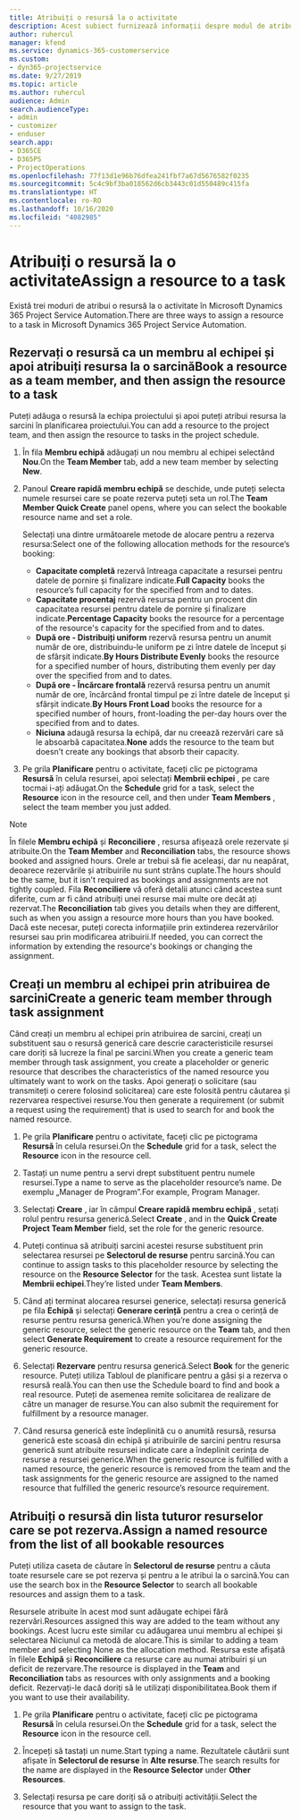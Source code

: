 ```yaml
---
title: Atribuiți o resursă la o activitate
description: Acest subiect furnizează informații despre modul de atribuire a resurselor la activități.
author: ruhercul
manager: kfend
ms.service: dynamics-365-customerservice
ms.custom:
- dyn365-projectservice
ms.date: 9/27/2019
ms.topic: article
ms.author: ruhercul
audience: Admin
search.audienceType:
- admin
- customizer
- enduser
search.app:
- D365CE
- D365PS
- ProjectOperations
ms.openlocfilehash: 77f13d1e96b76dfea241fbf7a67d5676582f0235
ms.sourcegitcommit: 5c4c9bf3ba018562d6cb3443c01d550489c415fa
ms.translationtype: HT
ms.contentlocale: ro-RO
ms.lasthandoff: 10/16/2020
ms.locfileid: "4082985"
---
```

# <a name="assign-a-resource-to-a-task"></a><span data-ttu-id="2e9f7-103">Atribuiți o resursă la o activitate</span><span class="sxs-lookup"><span data-stu-id="2e9f7-103">Assign a resource to a task</span></span>

<span data-ttu-id="2e9f7-104">Există trei moduri de atribui o resursă la o activitate în Microsoft Dynamics 365 Project Service Automation.</span><span class="sxs-lookup"><span data-stu-id="2e9f7-104">There are three ways to assign a resource to a task in Microsoft Dynamics 365 Project Service Automation.</span></span>

## <a name="book-a-resource-as-a-team-member-and-then-assign-the-resource-to-a-task"></a><span data-ttu-id="2e9f7-105">Rezervați o resursă ca un membru al echipei și apoi atribuiți resursa la o sarcină</span><span class="sxs-lookup"><span data-stu-id="2e9f7-105">Book a resource as a team member, and then assign the resource to a task</span></span>

<span data-ttu-id="2e9f7-106">Puteți adăuga o resursă la echipa proiectului și apoi puteți atribui resursa la sarcini în planificarea proiectului.</span><span class="sxs-lookup"><span data-stu-id="2e9f7-106">You can add a resource to the project team, and then assign the resource to tasks in the project schedule.</span></span>

1. <span data-ttu-id="2e9f7-107">În fila **Membru echipă** adăugați un nou membru al echipei selectând **Nou**.</span><span class="sxs-lookup"><span data-stu-id="2e9f7-107">On the **Team Member** tab, add a new team member by selecting **New**.</span></span> 

2. <span data-ttu-id="2e9f7-108">Panoul **Creare rapidă membru echipă** se deschide, unde puteți selecta numele resursei care se poate rezerva puteți seta un rol.</span><span class="sxs-lookup"><span data-stu-id="2e9f7-108">The **Team Member Quick Create** panel opens, where you can select the bookable resource name and set a role.</span></span> 

    <span data-ttu-id="2e9f7-109">Selectați una dintre următoarele metode de alocare pentru a rezerva resursa:</span><span class="sxs-lookup"><span data-stu-id="2e9f7-109">Select one of the following allocation methods for the resource’s booking:</span></span>

    - <span data-ttu-id="2e9f7-110">**Capacitate completă** rezervă întreaga capacitate a resursei pentru datele de pornire și finalizare indicate.</span><span class="sxs-lookup"><span data-stu-id="2e9f7-110">**Full Capacity** books the resource’s full capacity for the specified from and to dates.</span></span>
    - <span data-ttu-id="2e9f7-111">**Capacitate procentaj** rezervă resursa pentru un procent din capacitatea resursei pentru datele de pornire și finalizare indicate.</span><span class="sxs-lookup"><span data-stu-id="2e9f7-111">**Percentage Capacity** books the resource for a percentage of the resource's capacity for the specified from and to dates.</span></span>
    - <span data-ttu-id="2e9f7-112">**După ore - Distribuiți uniform** rezervă resursa pentru un anumit număr de ore, distribuindu-le uniform pe zi între datele de început și de sfârșit indicate.</span><span class="sxs-lookup"><span data-stu-id="2e9f7-112">**By Hours Distribute Evenly** books the resource for a specified number of hours, distributing them evenly per day over the specified from and to dates.</span></span>
    - <span data-ttu-id="2e9f7-113">**După ore - Încărcare frontală** rezervă resursa pentru un anumit număr de ore, încărcând frontal timpul pe zi între datele de început și sfârșit indicate.</span><span class="sxs-lookup"><span data-stu-id="2e9f7-113">**By Hours Front Load** books the resource for a specified number of hours, front-loading the per-day hours over the specified from and to dates.</span></span>
    - <span data-ttu-id="2e9f7-114">**Niciuna** adaugă resursa la echipă, dar nu creează rezervări care să le absoarbă capacitatea.</span><span class="sxs-lookup"><span data-stu-id="2e9f7-114">**None** adds the resource to the team but doesn’t create any bookings that absorb their capacity.</span></span>

3. <span data-ttu-id="2e9f7-115">Pe grila **Planificare** pentru o activitate, faceți clic pe pictograma **Resursă** în celula resursei, apoi selectați **Membrii echipei** , pe care tocmai i-ați adăugat.</span><span class="sxs-lookup"><span data-stu-id="2e9f7-115">On the **Schedule** grid for a task, select the **Resource** icon in the resource cell, and then under **Team Members** , select the team member you just added.</span></span> 

> [!NOTE]
> <span data-ttu-id="2e9f7-116">În filele **Membru echipă** și **Reconciliere** , resursa afișează orele rezervate și atribuite.</span><span class="sxs-lookup"><span data-stu-id="2e9f7-116">On the **Team Member** and **Reconciliation** tabs, the resource shows booked and assigned hours.</span></span> <span data-ttu-id="2e9f7-117">Orele ar trebui să fie aceleași, dar nu neapărat, deoarece rezervările și atribuirile nu sunt strâns cuplate.</span><span class="sxs-lookup"><span data-stu-id="2e9f7-117">The hours should be the same, but it isn't required as bookings and assignments are not tightly coupled.</span></span> <span data-ttu-id="2e9f7-118">Fila **Reconciliere** vă oferă detalii atunci când acestea sunt diferite, cum ar fi când atribuiți unei resurse mai multe ore decât ați rezervat.</span><span class="sxs-lookup"><span data-stu-id="2e9f7-118">The **Reconciliation** tab gives you details when they are different, such as when you assign a resource more hours than you have booked.</span></span> <span data-ttu-id="2e9f7-119">Dacă este necesar, puteți corecta informațiile prin extinderea rezervărilor resursei sau prin modificarea atribuirii.</span><span class="sxs-lookup"><span data-stu-id="2e9f7-119">If needed, you can correct the information by extending the resource's bookings or changing the assignment.</span></span>

## <a name="create-a-generic-team-member-through-task-assignment"></a><span data-ttu-id="2e9f7-120">Creați un membru al echipei prin atribuirea de sarcini</span><span class="sxs-lookup"><span data-stu-id="2e9f7-120">Create a generic team member through task assignment</span></span>

<span data-ttu-id="2e9f7-121">Când creați un membru al echipei prin atribuirea de sarcini, creați un substituent sau o resursă generică care descrie caracteristicile resursei care doriți să lucreze la final pe sarcini.</span><span class="sxs-lookup"><span data-stu-id="2e9f7-121">When you create a generic team member through task assignment, you create a placeholder or generic resource that describes the characteristics of the named resource you ultimately want to work on the tasks.</span></span> <span data-ttu-id="2e9f7-122">Apoi generați o solicitare (sau transmiteți o cerere folosind solicitarea) care este folosită pentru căutarea și rezervarea respectivei resurse.</span><span class="sxs-lookup"><span data-stu-id="2e9f7-122">You then generate a requirement (or submit a request using the requirement) that is used to search for and book the named resource.</span></span>

1. <span data-ttu-id="2e9f7-123">Pe grila **Planificare** pentru o activitate, faceți clic pe pictograma **Resursă** în celula resursei.</span><span class="sxs-lookup"><span data-stu-id="2e9f7-123">On the **Schedule** grid for a task, select the **Resource** icon in the resource cell.</span></span>

2. <span data-ttu-id="2e9f7-124">Tastați un nume pentru a servi drept substituent pentru numele resursei.</span><span class="sxs-lookup"><span data-stu-id="2e9f7-124">Type a name to serve as the placeholder resource’s name.</span></span> <span data-ttu-id="2e9f7-125">De exemplu „Manager de Program”.</span><span class="sxs-lookup"><span data-stu-id="2e9f7-125">For example, Program Manager.</span></span>

3. <span data-ttu-id="2e9f7-126">Selectați **Creare** , iar în câmpul **Creare rapidă membru echipă** , setați rolul pentru resursa generică.</span><span class="sxs-lookup"><span data-stu-id="2e9f7-126">Select **Create** , and in the **Quick Create Project Team Member** field, set the role for the generic resource.</span></span>

4. <span data-ttu-id="2e9f7-127">Puteți continua să atribuiți sarcini acestei resurse substituent prin selectarea resursei pe **Selectorul de resurse** pentru sarcină.</span><span class="sxs-lookup"><span data-stu-id="2e9f7-127">You can continue to assign tasks to this placeholder resource by selecting the resource on the **Resource Selector** for the task.</span></span> <span data-ttu-id="2e9f7-128">Acestea sunt listate la **Membrii echipei**.</span><span class="sxs-lookup"><span data-stu-id="2e9f7-128">They’re listed under **Team Members**.</span></span>

5. <span data-ttu-id="2e9f7-129">Când ați terminat alocarea resursei generice, selectați resursa generică pe fila **Echipă** și selectați **Generare cerință** pentru a crea o cerință de resurse pentru resursa generică.</span><span class="sxs-lookup"><span data-stu-id="2e9f7-129">When you’re done assigning the generic resource, select the generic resource on the **Team** tab, and then select **Generate Requirement** to create a resource requirement for the generic resource.</span></span>

6. <span data-ttu-id="2e9f7-130">Selectați **Rezervare** pentru resursa generică.</span><span class="sxs-lookup"><span data-stu-id="2e9f7-130">Select **Book** for the generic resource.</span></span> <span data-ttu-id="2e9f7-131">Puteți utiliza Tabloul de planificare pentru a găsi și a rezerva o resursă reală.</span><span class="sxs-lookup"><span data-stu-id="2e9f7-131">You can then use the Schedule board to find and book a real resource.</span></span> <span data-ttu-id="2e9f7-132">Puteți de asemenea remite solicitarea de realizare de către un manager de resurse.</span><span class="sxs-lookup"><span data-stu-id="2e9f7-132">You can also submit the requirement for fulfillment by a resource manager.</span></span>

7. <span data-ttu-id="2e9f7-133">Când resursa generică este îndeplinită cu o anumită resursă, resursa generică este scoasă din echipă și atribuirile de sarcini pentru resursa generică sunt atribuite resursei indicate care a îndeplinit cerința de resurse a resursei generice.</span><span class="sxs-lookup"><span data-stu-id="2e9f7-133">When the generic resource is fulfilled with a named resource, the generic resource is removed from the team and the task assignments for the generic resource are assigned to the named resource that fulfilled the generic resource’s resource requirement.</span></span>

## <a name="assign-a-named-resource-from-the-list-of-all-bookable-resources"></a><span data-ttu-id="2e9f7-134">Atribuiți o resursă din lista tuturor resurselor care se pot rezerva.</span><span class="sxs-lookup"><span data-stu-id="2e9f7-134">Assign a named resource from the list of all bookable resources</span></span>

<span data-ttu-id="2e9f7-135">Puteți utiliza caseta de căutare în **Selectorul de resurse** pentru a căuta toate resursele care se pot rezerva și pentru a le atribui la o sarcină.</span><span class="sxs-lookup"><span data-stu-id="2e9f7-135">You can use the search box in the **Resource Selector** to search all bookable resources and assign them to a task.</span></span>

<span data-ttu-id="2e9f7-136">Resursele atribuite în acest mod sunt adăugate echipei fără rezervări.</span><span class="sxs-lookup"><span data-stu-id="2e9f7-136">Resources assigned this way are added to the team without any bookings.</span></span> <span data-ttu-id="2e9f7-137">Acest lucru este similar cu adăugarea unui membru al echipei și selectarea Niciunul ca metodă de alocare.</span><span class="sxs-lookup"><span data-stu-id="2e9f7-137">This is similar to adding a team member and selecting None as the allocation method.</span></span> <span data-ttu-id="2e9f7-138">Resursa este afișată în filele **Echipă** și **Reconciliere** ca resurse care au numai atribuiri și un deficit de rezervare.</span><span class="sxs-lookup"><span data-stu-id="2e9f7-138">The resource is displayed in the **Team** and **Reconciliation** tabs as resources with only assignments and a booking deficit.</span></span> <span data-ttu-id="2e9f7-139">Rezervați-le dacă doriți să le utilizați disponibilitatea.</span><span class="sxs-lookup"><span data-stu-id="2e9f7-139">Book them if you want to use their availability.</span></span>

1. <span data-ttu-id="2e9f7-140">Pe grila **Planificare** pentru o activitate, faceți clic pe pictograma **Resursă** în celula resursei.</span><span class="sxs-lookup"><span data-stu-id="2e9f7-140">On the **Schedule** grid for a task, select the **Resource** icon in the resource cell.</span></span>

2. <span data-ttu-id="2e9f7-141">Începeți să tastați un nume.</span><span class="sxs-lookup"><span data-stu-id="2e9f7-141">Start typing a name.</span></span> <span data-ttu-id="2e9f7-142">Rezultatele căutării sunt afișate în **Selectorul de resurse** în **Alte resurse**.</span><span class="sxs-lookup"><span data-stu-id="2e9f7-142">The search results for the name are displayed in the **Resource Selector** under **Other Resources**.</span></span>

3. <span data-ttu-id="2e9f7-143">Selectați resursa pe care doriți să o atribuiți activității.</span><span class="sxs-lookup"><span data-stu-id="2e9f7-143">Select the resource that you want to assign to the task.</span></span>

